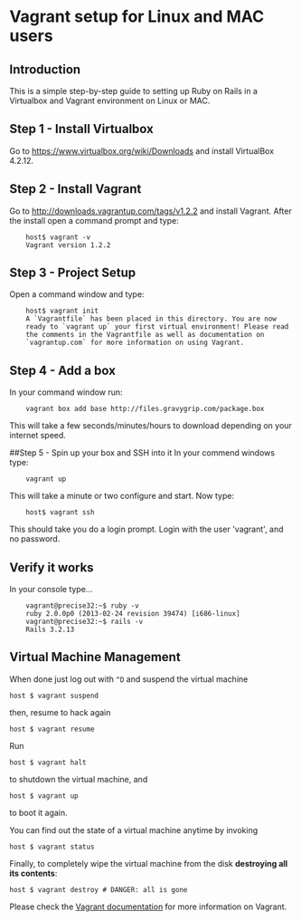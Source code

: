 # Vagrant setup for Linux and MAC users

## Introduction
This is a simple step-by-step guide to setting up Ruby on Rails in a Virtualbox and Vagrant environment on Linux or MAC.

## Step 1 - Install Virtualbox
Go to https://www.virtualbox.org/wiki/Downloads and install VirtualBox 4.2.12.

## Step 2 - Install Vagrant
Go to http://downloads.vagrantup.com/tags/v1.2.2 and install Vagrant. After the install open a command prompt and type:

		host$ vagrant -v
		Vagrant version 1.2.2

## Step 3 - Project Setup
Open a command window and type:

		host$ vagrant init
		A `Vagrantfile` has been placed in this directory. You are now
		ready to `vagrant up` your first virtual environment! Please read
		the comments in the Vagrantfile as well as documentation on
		`vagrantup.com` for more information on using Vagrant.

## Step 4 - Add a box
In your command window run:

		vagrant box add base http://files.gravygrip.com/package.box

This will take a few seconds/minutes/hours to download depending on your internet speed.


##Step 5 - Spin up your box and SSH into it
In your commend windows type:

		vagrant up

This will take a minute or two configure and start. Now type:

		host$ vagrant ssh

This should take you do a login prompt. Login with the user 'vagrant', and no password.

## Verify it works

In your console type...

		vagrant@precise32:~$ ruby -v
		ruby 2.0.0p0 (2013-02-24 revision 39474) [i686-linux]
		vagrant@precise32:~$ rails -v
		Rails 3.2.13


## Virtual Machine Management

When done just log out with `^D` and suspend the virtual machine

    host $ vagrant suspend

then, resume to hack again

    host $ vagrant resume

Run

    host $ vagrant halt

to shutdown the virtual machine, and

    host $ vagrant up

to boot it again.

You can find out the state of a virtual machine anytime by invoking

    host $ vagrant status

Finally, to completely wipe the virtual machine from the disk **destroying all its contents**:

    host $ vagrant destroy # DANGER: all is gone

Please check the [Vagrant documentation](http://docs.vagrantup.com/v2/) for more information on Vagrant.
